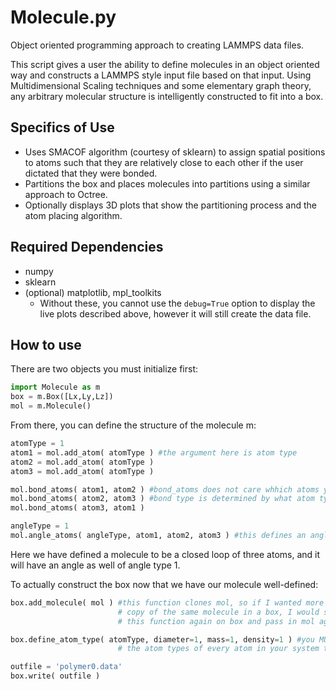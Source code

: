 # Molecule.py
Object oriented programming approach to creating LAMMPS data files.

This script gives a user the ability to define molecules in an object oriented way and constructs a LAMMPS style input file based on that input.
Using Multidimensional Scaling techniques and some elementary graph theory, any arbitrary  molecular structure is intelligently constructed to fit into a box.

## Specifics of Use
- Uses SMACOF algorithm (courtesy of sklearn) to assign spatial positions to atoms such that they are relatively close to each other if the user dictated that they were bonded.
- Partitions the box and places molecules into partitions using a similar approach to Octree.
- Optionally displays 3D plots that show the partitioning process and the atom placing algorithm.

## Required Dependencies
- numpy
- sklearn
- (optional) matplotlib, mpl_toolkits
  - Without these, you cannot use the `debug=True` option to display the live plots described above, however it will still create the data file.

## How to use
There are two objects you must initialize first:
```python
import Molecule as m
box = m.Box([Lx,Ly,Lz])
mol = m.Molecule()
```

From there, you can define the structure of the molecule m:
```python
atomType = 1
atom1 = mol.add_atom( atomType ) #the argument here is atom type
atom2 = mol.add_atom( atomType )
atom3 = mol.add_atom( atomType )

mol.bond_atoms( atom1, atom2 ) #bond_atoms does not care whhich atoms you pass in first and second
mol.bond_atoms( atom2, atom3 ) #bond type is determined by what atom types are bonded
mol.bond_atoms( atom3, atom1 )

angleType = 1
mol.angle_atoms( angleType, atom1, atom2, atom3 ) #this defines an angle. Here order is important, it is the same order that will be written to the input file.
```

Here we have defined a molecule to be a closed loop of three atoms, and it will have an angle as well of angle type 1.

To actually construct the box now that we have our molecule well-defined:

```python
box.add_molecule( mol ) #this function clones mol, so if I wanted more than one
                        # copy of the same molecule in a box, I would simply call 
                        # this function again on box and pass in mol again.

box.define_atom_type( atomType, diameter=1, mass=1, density=1 ) #you MUST define 
                        # the atom types of every atom in your system this way

outfile = 'polymer0.data'
box.write( outfile )
```
